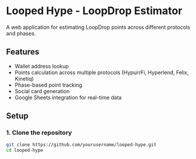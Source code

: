 # Looped Hype - LoopDrop Estimator

A web application for estimating LoopDrop points across different protocols and phases.

## Features

- Wallet address lookup
- Points calculation across multiple protocols (HypurrFi, Hyperlend, Felix, Kinetiq)
- Phase-based point tracking
- Social card generation
- Google Sheets integration for real-time data

## Setup

### 1. Clone the repository
```bash
git clone https://github.com/yourusername/looped-hype.git
cd looped-hype
